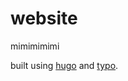# website

mimimimimi

built using [hugo](https://gohugo.io/) and [typo](https://github.com/tomfran/typo).